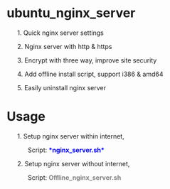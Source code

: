 # ubuntu_nginx_server
<ul>1. Quick nginx server settings</ul>
<ul>2. Nginx server with http & https</ul>
<ul>3. Encrypt with three way, improve site security</ul>
<ul>4. Add offline install script, support i386 & amd64</ul>
<ul>5. Easily uninstall nginx server</ul>

# Usage
<ul>1. Setup nginx server within internet, 
  <br><ol>Script: <b><span style="color:blue"> *nginx_server.sh* </span></b></ol></ul>
<ul>2. Setup nginx server without internet,
  <br><ol>Script: <b><font color="gray">Offline_nginx_server.sh</font></b></ol></ul>
